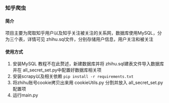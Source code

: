 ### 知乎爬虫
#### 简介
项目主要为爬取知乎用户以及知乎关注被关注的关系网，数据库使用MySQL，分为三个表，详情可见 zhihu.sql文件，分别存储用户信息，用户关注和被关注

#### 使用方式
 1. 安装MySQL 教程不在此赘述，新建数据库并将 zhihu.sql建表文件导入数据库 并在 all_secret_set.py中配置好数据库相关项
 2. 安装scrapy以及相关依赖 `pip install -r requirements.txt`
 3. 将zhihu账号cookie拷贝出来用 cookieUtils.py 分割并放入 all_secret_set.py配置项
 4. 运行main.py



